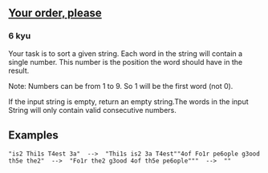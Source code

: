 <h2><a href=https://www.codewars.com/kata/55c45be3b2079eccff00010f/train/javascript target="_blank">Your order,  please</a></h2><h3>6 kyu</h3><p>Your task is to sort a given string. Each word in the string will contain a single number. This number is the position the word should have in the result.</p><p>Note: Numbers can be from 1 to 9. So 1 will be the first word (not 0).</p><p>If the input string is empty, return an empty string.The words in the input String will only contain valid consecutive numbers.</p><h2 id="examples">Examples</h2><pre><code>"is2 Thi1s T4est 3a"  --&gt;  "Thi1s is2 3a T4est""4of Fo1r pe6ople g3ood th5e the2"  --&gt;  "Fo1r the2 g3ood 4of th5e pe6ople"""  --&gt;  ""</code></pre>